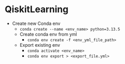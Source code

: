 
# QiskitLearning

 - Create new Conda env
	 - `conda create --name <env_name> python=3.13.5`
	 - Create conda env from yml
		 - `conda env create -f <env_yml_file_path>`
	 - Export existing env
		 - `conda activate <env_name>`
		 - `conda env export > <export_file.yml>`
